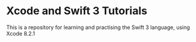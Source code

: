 # Xcode and Swift 3 Tutorials
This is a repository for learning and practising the Swift 3 language, using Xcode 8.2.1
